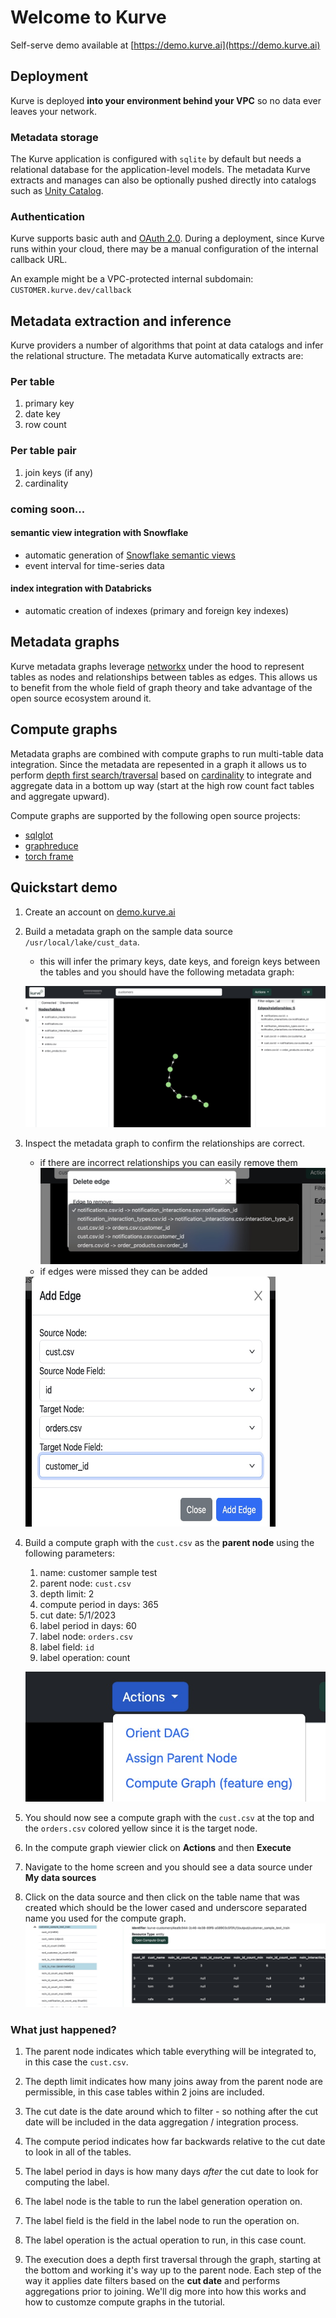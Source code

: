 # Welcome to Kurve

Self-serve demo available at [https://demo.kurve.ai](https://demo.kurve.ai)

## Deployment
Kurve is deployed <b>into your environment behind your VPC</b> so no data ever leaves
your network.

### Metadata storage
The Kurve application is configured with `sqlite` by default but needs a relational database for the application-level models.  The metadata Kurve extracts and manages can also be optionally pushed directly into catalogs such as [Unity Catalog](https://www.unitycatalog.io).

### Authentication
Kurve supports basic auth and [OAuth 2.0](https://oauth.net/2/).  During a deployment, since Kurve runs within your cloud, there may be a manual configuration of the internal callback URL.

An example might be a VPC-protected internal subdomain: `CUSTOMER.kurve.dev/callback`


## Metadata extraction and inference
Kurve providers a number of algorithms that point at data catalogs
and infer the relational structure.
The metadata Kurve automatically extracts are:

### Per table
1. primary key
2. date key
3. row count

### Per table pair
1. join keys (if any)
2. cardinality

### coming soon...

#### semantic view integration with Snowflake
- automatic generation of [Snowflake semantic views](https://docs.snowflake.com/en/sql-reference/info-schema/semantic_views)
- event interval for time-series data

#### index integration with Databricks
- automatic creation of indexes (primary and foreign key indexes)


## Metadata graphs
Kurve metadata graphs leverage [networkx](https://networkx.org) under the hood to represent tables as nodes and relationships between tables as edges.  This allows us to benefit from the whole field of graph theory and take advantage of the open source ecosystem around it.

## Compute graphs
Metadata graphs are combined with compute graphs to run multi-table data integration.  Since the metadata
are repesented in a graph it allows us to perform [depth first search/traversal](https://en.wikipedia.org/wiki/Depth-first_search) based on [cardinality](https://en.wikipedia.org/wiki/Cardinality_(data_modeling)) to
integrate and aggregate data in a bottom up way (start at the high row count fact tables and aggregate upward).

Compute graphs are supported by the following open source projects:

- [sqlglot](https://github.com/tobymao/sqlglot)
- [graphreduce](https://github.com/wesmadrigal/graphreduce)
- [torch frame](https://github.com/pyg-team/pytorch-frame)


## Quickstart demo
1. Create an account on [demo.kurve.ai](https://demo.kurve.ai)
2. Build a metadata graph on the sample data source `/usr/local/lake/cust_data`.
    - this will infer the primary keys, date keys, and foreign keys between the tables and you should have the following metadata graph:

    ![output](images/quickstart_graph1.jpg)

3. Inspect the metadata graph to confirm the relationships are correct.
    - if there are incorrect relationships you can easily remove them
    ![remove edge](images/quickstart_removeedge.jpg)
    - if edges were missed they can be added

    <img src="./images/quickstart_addedge.jpg" width="400" height="400">

4. Build a compute graph with the `cust.csv` as the <b>parent node</b> using the following parameters:
    1. name: customer sample test
    2. parent node: `cust.csv`
    3. depth limit: 2
    4. compute period in days: 365
    5. cut date: 5/1/2023
    6. label period in days: 60
    7. label node: `orders.csv`
    8. label field: `id`
    9. label operation: count

    ![create compute graph](images/quickstart_step2.jpg)

5. You should now see a compute graph with the `cust.csv` at the top and the `orders.csv` colored yellow since it is the target node.
6. In the compute graph viewier click on <b>Actions</b> and then <b>Execute</b>
7. Navigate to the home screen and you should see a data source under <b>My data sources</b>
8. Click on the data source and then click on the table name that was created which should
   be the lower cased and underscore separated name you used for the compute graph.
    ![integrated data](images/quickstart_step4.jpg)

### What just happened?
1. The parent node indicates which table everything will be integrated to, in this case the `cust.csv`.

2. The depth limit indicates how many joins away from the parent node are permissible, in this case tables within 2 joins are included.

3. The cut date is the date around which to filter - so nothing after the cut date will be included in the data aggregation / integration process.

4. The compute period indicates how far backwards relative to the cut date to look in all of the tables.

5. The label period in days is how many days <i>after</i> the cut date to look for computing the label.

6. The label node is the table to run the label generation operation on.

7. The label field is the field in the label node to run the operation on.

8. The label operation is the actual operation to run, in this case count.

9. The execution does a depth first traversal through the graph, starting at the bottom and working it's way up to the parent node.  Each step of the way it applies date filters based on the <b>cut date</b> and performs aggregations prior to joining.  We'll dig more into how this works and how to customze compute graphs in the tutorial.
